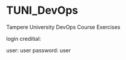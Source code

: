 # TUNI_DevOps

Tampere University DevOps Course Exercises

login creditial:

user: user
password: user
